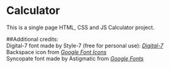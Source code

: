 # Calculator
This is a single page HTML, CSS and JS Calculator project.

##Additional credits:  
Digital-7 font made by Style-7 (free for personal use): *[Digital-7](https://www.1001fonts.com/users/style-7/)*  
Backspace icon from *[Google Font Icons](https://fonts.google.com/icons)*  
Syncopate font made by Astigmatic from *[Google Fonts](https://fonts.google.com/specimen/Syncopate)*